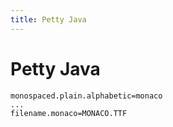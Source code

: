 ```yaml
---
title: Petty Java
---
```


Petty Java
============

```
monospaced.plain.alphabetic=monaco
...
filename.monaco=MONACO.TTF
```



